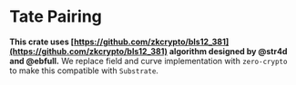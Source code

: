 # Tate Pairing

**This crate uses [https://github.com/zkcrypto/bls12_381](https://github.com/zkcrypto/bls12_381) algorithm designed by @str4d and @ebfull.**
We replace field and curve implementation with `zero-crypto` to make this compatible with `Substrate`.
